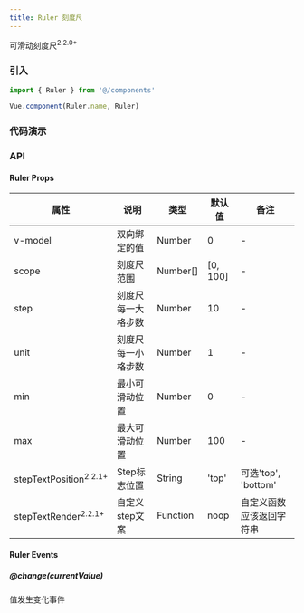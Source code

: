 ```yaml
---
title: Ruler 刻度尺
---
```


可滑动刻度尺<sup class="version-after">2.2.0+</sup>

### 引入

```javascript
import { Ruler } from '@/components'

Vue.component(Ruler.name, Ruler)
```

### 代码演示
<!-- DEMO -->

### API

#### Ruler Props
|属性 | 说明 | 类型 | 默认值 | 备注 |
|----|-----|------|------|------|
|v-model|双向绑定的值|Number|0|-|
|scope|刻度尺范围|Number[]|[0, 100]|-|
|step|刻度尺每一大格步数|Number|10|-|
|unit|刻度尺每一小格步数|Number|1|-|
|min|最小可滑动位置|Number|0|-|
|max|最大可滑动位置|Number|100|-|
|stepTextPosition<sup class="version-after">2.2.1+</sup>|Step标志位置|String|'top'|可选'top', 'bottom'|
|stepTextRender<sup class="version-after">2.2.1+</sup>|自定义step文案|Function|noop|自定义函数应该返回字符串|

#### Ruler Events

##### @change(currentValue)
值发生变化事件
